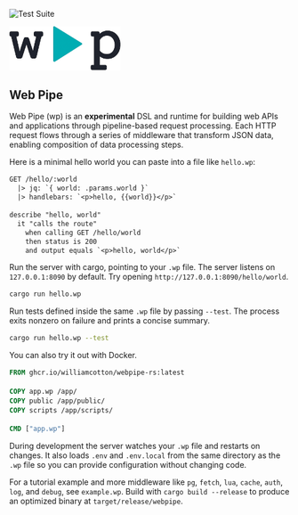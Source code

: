 ![Test Suite](https://github.com/williamcotton/webpipe-rs/workflows/CI/badge.svg)

<img src="./wp.png" width="200">

## Web Pipe

Web Pipe (wp) is an **experimental** DSL and runtime for building web APIs and applications through pipeline-based request processing. Each HTTP request flows through a series of middleware that transform JSON data, enabling composition of data processing steps.

Here is a minimal hello world you can paste into a file like `hello.wp`:

```wp
GET /hello/:world
  |> jq: `{ world: .params.world }`
  |> handlebars: `<p>hello, {{world}}</p>`

describe "hello, world"
  it "calls the route"
    when calling GET /hello/world
    then status is 200
    and output equals `<p>hello, world</p>`
```

Run the server with cargo, pointing to your `.wp` file. The server listens on `127.0.0.1:8090` by default. Try opening `http://127.0.0.1:8090/hello/world`.

```bash
cargo run hello.wp
```

Run tests defined inside the same `.wp` file by passing `--test`. The process exits nonzero on failure and prints a concise summary.

```bash
cargo run hello.wp --test
```

You can also try it out with Docker.

```Dockerfile
FROM ghcr.io/williamcotton/webpipe-rs:latest

COPY app.wp /app/
COPY public /app/public/
COPY scripts /app/scripts/

CMD ["app.wp"]
```

During development the server watches your `.wp` file and restarts on changes. It also loads `.env` and `.env.local` from the same directory as the `.wp` file so you can provide configuration without changing code.

For a tutorial example and more middleware like `pg`, `fetch`, `lua`, `cache`, `auth`, `log`, and `debug`, see `example.wp`. Build with `cargo build --release` to produce an optimized binary at `target/release/webpipe`.
